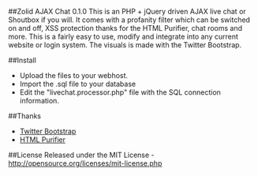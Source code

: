 ##Zolid AJAX Chat 0.1.0
This is an PHP + jQuery driven AJAX live chat or Shoutbox if you will. It comes with a profanity filter which can be switched on and off, XSS protection thanks for the HTML Purifier, chat rooms and more. This is a fairly easy to use, modify and integrate into any current website or login system. The visuals is made with the Twitter Bootstrap.

##Install
* Upload the files to your webhost.
* Import the .sql file to your database
* Edit the "livechat.processor.php" file with the SQL connection information.

##Thanks
* [Twitter Bootstrap](https://github.com/twitter/bootstrap)
* [HTML Purifier](http://htmlpurifier.org/)

##License
Released under the MIT License - http://opensource.org/licenses/mit-license.php

